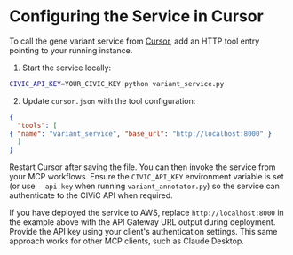 # Configuring the Service in Cursor

To call the gene variant service from [Cursor](https://github.com/getcursor/cursor), add an HTTP tool entry pointing to your running instance.

1. Start the service locally:

```bash
CIVIC_API_KEY=YOUR_CIVIC_KEY python variant_service.py
```

2. Update `cursor.json` with the tool configuration:

```json
{
  "tools": [
{ "name": "variant_service", "base_url": "http://localhost:8000" }
  ]
}
```

Restart Cursor after saving the file. You can then invoke the service from your MCP workflows.
Ensure the `CIVIC_API_KEY` environment variable is set (or use `--api-key` when running `variant_annotator.py`) so the service can authenticate to the CIViC API when required.


If you have deployed the service to AWS, replace `http://localhost:8000` in the
example above with the API Gateway URL output during deployment. Provide the
API key using your client's authentication settings. This same approach works
for other MCP clients, such as Claude Desktop.
